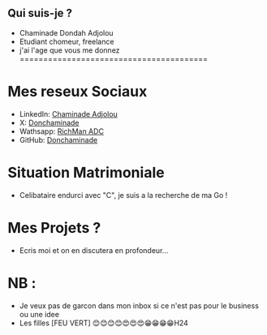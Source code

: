 ## Qui suis-je ?
 - Chaminade Dondah Adjolou
 - Etudiant chomeur, freelance
 - j'ai l'age que vous me donnez
 ========================================

# Mes reseux Sociaux
 - LinkedIn: [Chaminade Adjolou](https://linkedin/in/chaminadeadjolou) 
 - X: [Donchaminade ](https://x.com/donchaminade)
 - Wathsapp: [RichMan ADC](wa.me/+228925956612)
 - GitHub: [Donchaminade](https://github.com/donchamiande)
 
#   Situation Matrimoniale
 - Celibataire endurci avec "C", je suis a la recherche de ma Go !

# Mes Projets ?

 - Ecris moi et on en discutera en profondeur...


# NB :
  
 - Je veux pas de garcon dans mon inbox si ce n'est pas pour le business ou une idee
 - Les filles [FEU VERT] 😊😊😊😊😍😍😍😁😁😁😁H24

